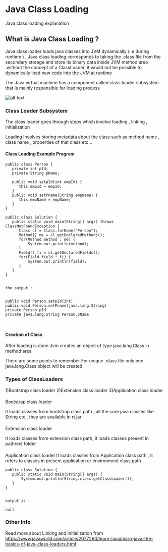 # Java Class Loading

Java class loading explanation



## What is Java Class Loading ?

Java class loader loads java classes into JVM dynamically (i.e during runtime ) , Java class loading corresponds to taking the
.class file from the secondary storage and store its binary data inside JVM method area .without the  concept of a ClassLoader,
it would not be possible to dynamically load new code into the JVM at runtime

The Java virtual machine has a component called class loader subsystem that is mainly  responsible for loading process 

![alt text](https://1.bp.blogspot.com/-tLOt9nQ-0ew/V5rt9-0LzRI/AAAAAAAACjs/F8dY9wUEBeAFVlEoXiNRsKLA4nKtjYXRQCLcB/s1600/Capture.jpg)

### Class Loader Subsystem
The class loader goes through steps which involve loading , linking , initialization

Loading Involves storing metadata about the class such as 
method name ,
class name ,
properties of that class etc ..


#### Class Loading Example Program

```
public class Person {  
   private int pId;
   private String pName;
    
   public void setpId(int empId) {
      this.empId = empId;
   }
   public void setPname(String empName) {
      this.empName = empName;
   }
}
```

```
public class Solution {
   public static void main(String[] args) throws ClassNotFoundException {
      Class cl = Class.forName("Person");
      Method[] me = cl.getDeclaredMethods();
      for(Method method : me) {
          System.out.println(method);
      }
      Field[] fi = cl.getDeclaredFields();
      for(Field field : fi) {
          System.out.println(field);
      }
   }
}


```


```
the output :


public void Person.setpId(int)
public void Person.setPname(java.lang.String)
private Person.pId
private java.lang.String Person.pName



```

#### Creation of Class 
After loading is done Jvm creates an object of type java.lang.Class in method area

There are some points to remember 
For unique .class file only one java.lang.Class object will be created 

### Types of ClassLoaders

1)Bootstrap class loader
2)Extension class loader
3)Application class loader
####
Bootstrap class loader 

It loads classes from bootstrap class path , all the core java classes like String etc..
they are available in rt.jar



####
Extension class loader

It loads classes from extension class path, it loads classes present in path/ext folder


####
Application class loader
It loads classes from Application class path , it refers to classes in present application or environment class path


```
public class Solution {
   public static void main(String[] args) {
       System.out.println(String.class.getClassLoader());
   }
}
```
```

output is : 

null

```


### Other Info
Read more about Linking and  Initialization from 
https://www.javaworld.com/article/2077260/learn-java/learn-java-the-basics-of-java-class-loaders.html